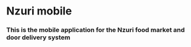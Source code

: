 # Nzuri mobile

### This is the mobile application for the Nzuri food market and door delivery system